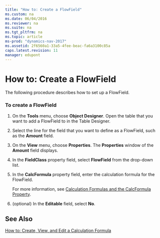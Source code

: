 ```yaml
---
title: "How to: Create a FlowField"
ms.custom: na
ms.date: 06/04/2016
ms.reviewer: na
ms.suite: na
ms.tgt_pltfrm: na
ms.topic: article
ms-prod: "dynamics-nav-2017"
ms.assetid: 2f6560a1-33a5-4fee-beac-fa6a3100c85a
caps.latest.revision: 11
manager: edupont
---
```

# How to: Create a FlowField
The following procedure describes how to set up a FlowField.  
  
### To create a FlowField  
  
1.  On the **Tools** menu, choose **Object Designer**. Open the table that you want to add a FlowField to in the Table Designer.  
  
2.  Select the line for the field that you want to define as a FlowField, such as the **Amount** field.  
  
3.  On the **View** menu, choose **Properties**. The **Properties** window of the **Amount** field displays.  
  
4.  In the **FieldClass** property field, select **FlowField** from the drop-down list.  
  
5.  In the **CalcFormula** property field, enter the calculation formula for the FlowField.  
  
     For more information, see [Calculation Formulas and the CalcFormula Property](Calculation-Formulas-and-the-CalcFormula-Property.md).  
  
6.  \(optional\) In the **Editable** field, select **No**.  
  
## See Also  
 [How to: Create, View, and Edit a Calculation Formula](How-to--Create,-View,-and-Edit-a-Calculation-Formula.md)